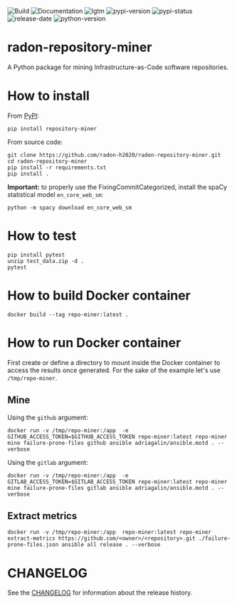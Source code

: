 ![Build](https://github.com/radon-h2020/radon-repository-miner/workflows/Build/badge.svg)
![Documentation](https://github.com/radon-h2020/radon-repository-miner/workflows/Documentation/badge.svg)
![lgtm](https://img.shields.io/lgtm/grade/python/github/radon-h2020/radon-repository-miner)
![pypi-version](https://img.shields.io/pypi/v/repository-miner)
![pypi-status](https://img.shields.io/pypi/status/repository-miner)
![release-date](https://img.shields.io/github/release-date/radon-h2020/radon-repository-miner)
![python-version](https://img.shields.io/pypi/pyversions/repository-miner)

# radon-repository-miner
A Python package for mining Infrastructure-as-Code software repositories.

# How to install

From [PyPI](https://pypi.org/project/repository-miner/):

```pip install repository-miner```

From source code:

```text
git clone https://github.com/radon-h2020/radon-repository-miner.git
cd radon-repository-miner
pip install -r requirements.txt
pip install .
```

**Important:** to properly use the FixingCommitCategorized, install the spaCy statistical model `en_core_web_sm`: 

`python -m spacy download en_core_web_sm`

# How to test

```text
pip install pytest
unzip test_data.zip -d .
pytest
```


# How to build Docker container

`docker build --tag repo-miner:latest .`

# How to run Docker container

First create or define a directory to mount inside the Docker container to access the results once generated.
For the sake of the example let's use `/tmp/repo-miner`.
 
## Mine

Using the `github` argument:

`docker run -v /tmp/repo-miner:/app  -e GITHUB_ACCESS_TOKEN=$GITHUB_ACCESS_TOKEN repo-miner:latest repo-miner mine failure-prone-files github ansible adriagalin/ansible.motd . --verbose`

Using the `gitlab` argument:

`docker run -v /tmp/repo-miner:/app  -e GITLAB_ACCESS_TOKEN=$GITLAB_ACCESS_TOKEN repo-miner:latest repo-miner mine failure-prone-files gitlab ansible adriagalin/ansible.motd . --verbose`


## Extract metrics

`docker run -v /tmp/repo-miner:/app  repo-miner:latest repo-miner extract-metrics https://github.com/<owner>/<repository>.git ./failure-prone-files.json ansible all release . --verbose`



# CHANGELOG
See the [CHANGELOG](CHANGELOG.md) for information about the release history.
